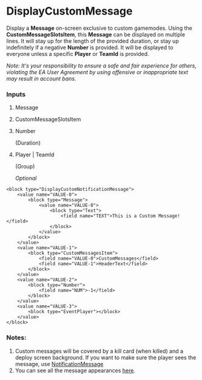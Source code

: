 # DisplayCustomMessage

Display a **Message** on-screen exclusive to custom gamemodes. Using the **CustomMessageSlotsItem**, this **Message** can be displayed on multiple lines. It will stay up for the length of the provided duration, or stay up indefinitely if a negative **Number** is provided. It will be displayed to everyone unless a specific **Player** or **TeamId** is provided.  
  
_Note: It's your responsibility to ensure a safe and fair experience for others, violating the EA User Agreement by using offensive or inappropriate text may result in account bans._

### Inputs

1. Message
2. CustomMessageSlotsItem
3. Number

    (Duration)

4. Player | TeamId

    (Group)

    _Optional_

```blockly
<block type="DisplayCustomNotificationMessage">
    <value name="VALUE-0">
        <block type="Message">
            <value name="VALUE-0">
                <block type="Text">
                    <field name="TEXT">This is a Custom Message!</field>
                </block>
            </value>
        </block>
    </value>
    <value name="VALUE-1">
        <block type="CustomMessagesItem">
            <field name="VALUE-0">CustomMessages</field>
            <field name="VALUE-1">HeaderText</field>
        </block>
    </value>
    <value name="VALUE-2">
        <block type="Number">
            <field name="NUM">-1</field>
        </block>
    </value>
    <value name="VALUE-3">
        <block type="EventPlayer"></block>
    </value>
</block>
```

### Notes:
1. Custom messages will be covered by a kill card (when killed) and a deploy screen background. If you want to make sure the player sees the message, use [NotificationMessage](/docs/blocks/DisplayNotificationMessage)
2. You can see all the message appearances [here](https://cdn.discordapp.com/attachments/907670279675842640/908647207023026196/unknown.png).